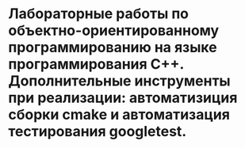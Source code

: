 # Лабораторные работы по объектно-ориентированному программированию на языке программирования С++. Дополнительные инструменты при реализации: автоматизиция сборки cmake и автоматизация тестирования googletest. 

